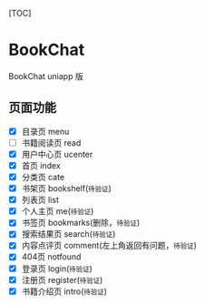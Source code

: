 [TOC]

# BookChat

BookChat uniapp 版

## 页面功能

- [x] 目录页 menu
- [ ] 书籍阅读页 read
- [x] 用户中心页 ucenter
- [x] 首页 index
- [x] 分类页 cate
- [x] 书架页 bookshelf(`待验证`)
- [x] 列表页 list
- [x] 个人主页 me(`待验证`)
- [x] 书签页 bookmarks(删除，`待验证`)
- [x] 搜索结果页 search(`待验证`)
- [x] 内容点评页 comment(左上角返回有问题，`待验证`)
- [x] 404页 notfound
- [x] 登录页 login(`待验证`)
- [x] 注册页 register(`待验证`)
- [x] 书籍介绍页 intro(`待验证`)
